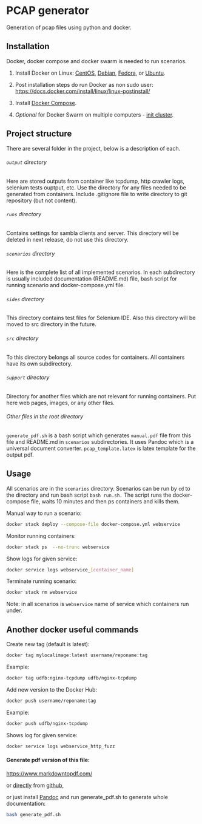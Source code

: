 # PCAP generator
Generation of pcap files using python and docker.

## Installation
Docker, docker compose and docker swarm is needed to run scenarios.

1. Install Docker on Linux: 
[CentOS](https://docs.docker.com/install/linux/docker-ce/centos/), 
[Debian](https://docs.docker.com/install/linux/docker-ce/debian/),
[Fedora](https://docs.docker.com/install/linux/docker-ce/fedora/), or
[Ubuntu](https://docs.docker.com/install/linux/docker-ce/ubuntu/).

2. Post installation steps do run Docker as non sudo user:
https://docs.docker.com/install/linux/linux-postinstall/

3. Install [Docker Compose](https://docs.docker.com/compose/install/).

4. *Optional* for Docker Swarm on multiple computers -
[init cluster](https://docs.docker.com/engine/swarm/swarm-tutorial/).

## Project structure
There are several folder in the project, below is a description of each.

###### `output` directory
Here are stored outputs from container like tcpdump, http crawler logs,
selenium tests ouptput, etc. Use the directory for any files needed to be
generated from containers. Include .gitignore file to write directory to
git repository (but not content).

###### `runs` directory
Contains settings for sambla clients and server. This directory will be
deleted in next release, do not use this directory.

###### `scenarios` directory
Here is the complete list of all implemented scenarios. In each subdirectory
is usually included documentation (README.md) file, bash script for running
scenario and docker-compose.yml file.

###### `sides` directory
This directory contains test files for Selenium IDE. Also this directory
will be moved to src directory in the future.

###### `src` directory
To this directory belongs all source codes for containers. All containers
have its own subdirectory.

###### `support` directory
Directory for another files which are not relevant for running containers.
Put here web pages, images, or any other files.


###### Other files in the root directory

`generate_pdf.sh` is a bash script which generates `manual.pdf` file from
this file and README.md in `scenarios` subdirectories. It uses Pandoc
 which is a universal document converter. `pcap_template.latex` is latex template for the
 output pdf.

## Usage

All scenarios are in the `scenarios` directory. 
Scenarios can be run by `cd` to the directory and run bash script `bash run.sh.`
The script runs the docker-compose file, waits 10 minutes and then ps containers and kills them.

Manual way to run a scenario:

```bash
docker stack deploy --compose-file docker-compose.yml webservice
```

Monitor running containers:

```bash
docker stack ps  --no-trunc webservice
```

Show logs for given service:
```bash
docker service logs webservice_[container_name]
```

Terminate running scenario:
```bash
docker stack rm webservice
```

Note: in all scenarios is `webservice` name of service which containers run under.

## Another docker useful commands
Create new tag (default is latest):

```bash
docker tag mylocalimage:latest username/reponame:tag
```

Example:

```bash
docker tag udfb:nginx-tcpdump udfb/nginx-tcpdump
```

Add new version to the Docker Hub:

```bash
docker push username/reponame:tag
```

Example:

```bash
docker push udfb/nginx-tcpdump
```


Shows log for given service:

```bash
docker service logs webservice_http_fuzz
```


#### Generate pdf version of this file:

https://www.markdowntopdf.com/

or [directly](http://gitprint.com/) from [github](https://gitprint.com/StaryVena/pcap_generator/blob/master/README.md),

or just install [Pandoc](https://pandoc.org/) and run generate_pdf.sh to
generate whole documentation:
```bash
bash generate_pdf.sh
```
